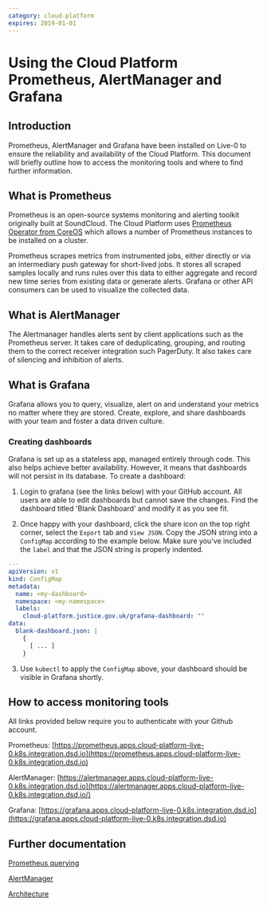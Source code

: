 ```yaml
---
category: cloud-platform
expires: 2019-01-01
---
```

# Using the Cloud Platform Prometheus, AlertManager and Grafana
## Introduction
Prometheus, AlertManager and Grafana have been installed on Live-0 to ensure the reliability and availability of the Cloud Platform. This document will briefly outline how to access the monitoring tools and where to find further information.

## What is Prometheus

Prometheus is an open-source systems monitoring and alerting toolkit originally built at SoundCloud. The Cloud Platform uses [Prometheus Operator from CoreOS](https://github.com/coreos/prometheus-operator) which allows a number of Prometheus instances to be installed on a cluster.

Prometheus scrapes metrics from instrumented jobs, either directly or via an intermediary push gateway for short-lived jobs. It stores all scraped samples locally and runs rules over this data to either aggregate and record new time series from existing data or generate alerts. Grafana or other API consumers can be used to visualize the collected data.

## What is AlertManager

The Alertmanager handles alerts sent by client applications such as the Prometheus server. It takes care of deduplicating, grouping, and routing them to the correct receiver integration such PagerDuty. It also takes care of silencing and inhibition of alerts.

## What is Grafana

Grafana allows you to query, visualize, alert on and understand your metrics no matter where they are stored. Create, explore, and share dashboards with your team and foster a data driven culture.

### Creating dashboards
Grafana is set up as a stateless app, managed entirely through code. This also helps achieve better availability. However, it means that dashboards will not persist in its database. To create a dashboard:

1. Login to grafana (see the links below) with your GitHub account. All users are able to edit dashboards but cannot save the changes. Find the dashboard titled 'Blank Dashboard' and modify it as you see fit.

2. Once happy with your dashboard, click the share icon on the top right corner, select the `Export` tab and `View JSON`. Copy the JSON string into a `ConfigMap` according to the example below. Make sure you've included the `label` and that the JSON string is properly indented.

```YAML
---
apiVersion: v1
kind: ConfigMap
metadata:
  name: <my-dashboard>
  namespace: <my-namespace>
  labels:
    cloud-platform.justice.gov.uk/grafana-dashboard: ""
data:
  blank-dashboard.json: |
    {
      [ ... ]
    }
```

3. Use `kubectl` to apply the `ConfigMap` above, your dashboard should be visible in Grafana shortly.

## How to access monitoring tools

All links provided below require you to authenticate with your Github account.

Prometheus: [https://prometheus.apps.cloud-platform-live-0.k8s.integration.dsd.io](https://prometheus.apps.cloud-platform-live-0.k8s.integration.dsd.io)

AlertManager: [https://alertmanager.apps.cloud-platform-live-0.k8s.integration.dsd.io](https://alertmanager.apps.cloud-platform-live-0.k8s.integration.dsd.io/)

Grafana: [https://grafana.apps.cloud-platform-live-0.k8s.integration.dsd.io](https://grafana.apps.cloud-platform-live-0.k8s.integration.dsd.io)


## Further documentation

[Prometheus querying](https://prometheus.io/docs/prometheus/latest/querying/basics)

[AlertManager](https://prometheus.io/docs/alerting/alertmanager)

[Architecture](https://prometheus.io/docs/introduction/overview/#architecture)
